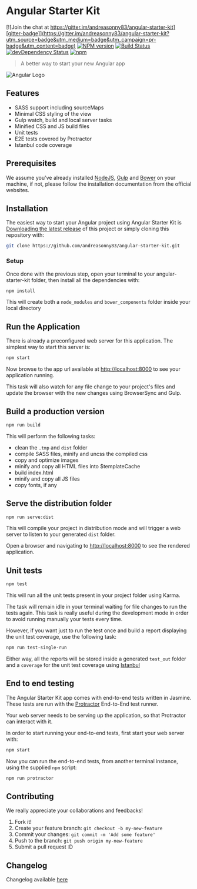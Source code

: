 # Angular Starter Kit

[![Join the chat at https://gitter.im/andreasonny83/angular-starter-kit][gitter-badge]](https://gitter.im/andreasonny83/angular-starter-kit?utm_source=badge&utm_medium=badge&utm_campaign=pr-badge&utm_content=badge)
[![NPM version][npm-badge]](https://www.npmjs.com/package/angular-starter-kit)
[![Build Status][travis-badge]](https://travis-ci.org/andreasonny83/angular-starter-kit)
[![devDependency Status][dependencies-badge]](https://david-dm.org/andreasonny83/angular-starter-kit#info=devDependencies)
[![npm][license-badge]](https://andreasonny.mit-license.org/@2016/)

> A better way to start your new Angular app

![Angular Logo][angular_logo]

## Features

*   SASS support including sourceMaps
*   Minimal CSS styling of the view
*   Gulp watch, build and local server tasks
*   Minified CSS and JS build files
*   Unit tests
*   E2E tests covered by Protractor
*   Istanbul code coverage

## Prerequisites

We assume you've already installed [NodeJS][nodejs], [Gulp][gulp] and
[Bower][bower] on your machine, if not,
please follow the installation documentation from the official websites.

## Installation

The easiest way to start your Angular project using Angular Starter Kit is
[Downloading the latest release][latest_release] of this project or simply
cloning this repository with:

```sh
git clone https://github.com/andreasonny83/angular-starter-kit.git
```

### Setup

Once done with the previous step, open your terminal to your angular-starter-kit
folder, then install all the dependencies with:

```sh
npm install
```

This will create both a `node_modules` and `bower_components` folder inside
your local directory

## Run the Application

There is already a preconfigured web server for this application.
The simplest way to start this server is:

```sh
npm start
```

Now browse to the app url available at
[http://localhost:8000](http://localhost:8000) to see your application running.

This task will also watch for any file change to your project's files and
update the browser with the new changes using BrowserSync and Gulp.

## Build a production version

```sh
npm run build
```

This will perform the following tasks:

*   clean the `.tmp` and `dist` folder
*   compile SASS files, minify and uncss the compiled css
*   copy and optimize images
*   minify and copy all HTML files into $templateCache
*   build index.html
*   minify and copy all JS files
*   copy fonts, if any

## Serve the distribution folder

```bash
npm run serve:dist
```

This will compile your project in distribution mode and will trigger a
web server to listen to your generated `dist` folder.

Open a browser and navigating to [http://localhost:8000](http://localhost:8000)
to see the rendered application.  

## Unit tests

```bash
npm test
```

This will run all the unit tests present in your project folder using Karma.

The task will remain idle in your terminal waiting for file changes to
run the tests again. This task is really useful during the development mode
in order to avoid running manually your tests every time.

However, if you want just to run the test once and build a report displaying the
unit test coverage, use the following task:

```bash
npm run test-single-run
```

Either way, all the reports will be stored inside a generated `test_out` folder
and a `coverage` for the unit test coverage using [Istanbul][istanbul-url]

## End to end testing

The Angular Starter Kit app comes with end-to-end tests written in Jasmine.
These tests are run with the [Protractor][protractor-url]
End-to-End test runner.

Your web server needs to be serving up the application,
so that Protractor can interact with it.

In order to start running your end-to-end tests,
first start your web server with:

```bash
npm start
```

Now you can run the end-to-end tests, from another terminal instance,
using the supplied `npm` script:

```bash
npm run protractor
```

## Contributing

We really appreciate your collaborations and feedbacks!

1.  Fork it!
2.  Create your feature branch: `git checkout -b my-new-feature`
3.  Commit your changes: `git commit -m 'Add some feature'`
4.  Push to the branch: `git push origin my-new-feature`
5.  Submit a pull request :D

## Changelog

Changelog available [here][changelog]

[angular_logo]: https://angularjs.org/img/AngularJS-large.png
[gitter-badge]: https://badges.gitter.im/andreasonny83/angular-starter-kit.svg
[npm-badge]: https://badge.fury.io/js/generator-mdl.svg
[travis-badge]: https://travis-ci.org/andreasonny83/angular-starter-kit.svg?branch=master
[dependencies-badge]: https://david-dm.org/andreasonny83/angular-starter-kit/dev-status.svg
[license-badge]: https://img.shields.io/badge/license-MIT-blue.svg
[latest_release]: https://github.com/andreasonny83/angular-starter-kit/releases/latest
[nodejs]: https://nodejs.org/
[gulp]: https://github.com/gulpjs/gulp/blob/master/docs/getting-started.md
[bower]: https://bower.io/#install-bower
[istanbul-url]: https://github.com/gotwarlost/istanbul
[protractor-url]:http://www.protractortest.org
[changelog]: https://github.com/andreasonny83/angular-starter-kit/blob/master/CHANGELOG.md
